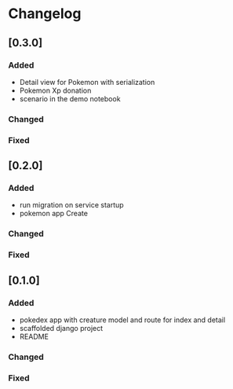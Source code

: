 # Changelog

## [0.3.0]

### Added
- Detail view for Pokemon with serialization
- Pokemon Xp donation
- scenario in the demo notebook

### Changed

### Fixed


## [0.2.0]

### Added
- run migration on service startup
- pokemon app  Create

### Changed
### Fixed


## [0.1.0]

### Added
- pokedex app with creature model and route for index and detail
- scaffolded django project
- README

### Changed

### Fixed
